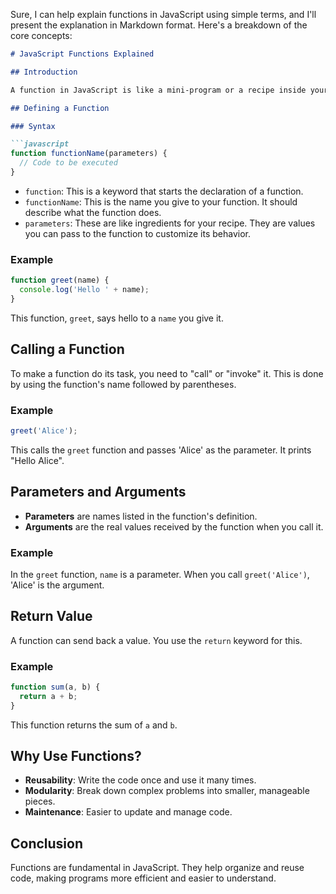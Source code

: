 Sure, I can help explain functions in JavaScript using simple terms, and I'll present the explanation in Markdown format. Here's a breakdown of the core concepts:

```markdown
# JavaScript Functions Explained

## Introduction

A function in JavaScript is like a mini-program or a recipe inside your main program. It performs a specific task or calculates a value.

## Defining a Function

### Syntax

```javascript
function functionName(parameters) {
  // Code to be executed
}
```

- `function`: This is a keyword that starts the declaration of a function.
- `functionName`: This is the name you give to your function. It should describe what the function does.
- `parameters`: These are like ingredients for your recipe. They are values you can pass to the function to customize its behavior.

### Example

```javascript
function greet(name) {
  console.log('Hello ' + name);
}
```

This function, `greet`, says hello to a `name` you give it.

## Calling a Function

To make a function do its task, you need to "call" or "invoke" it. This is done by using the function's name followed by parentheses.

### Example

```javascript
greet('Alice');
```

This calls the `greet` function and passes 'Alice' as the parameter. It prints "Hello Alice".

## Parameters and Arguments

- **Parameters** are names listed in the function's definition.
- **Arguments** are the real values received by the function when you call it.

### Example

In the `greet` function, `name` is a parameter. When you call `greet('Alice')`, 'Alice' is the argument.

## Return Value

A function can send back a value. You use the `return` keyword for this.

### Example

```javascript
function sum(a, b) {
  return a + b;
}
```

This function returns the sum of `a` and `b`.

## Why Use Functions?

- **Reusability**: Write the code once and use it many times.
- **Modularity**: Break down complex problems into smaller, manageable pieces.
- **Maintenance**: Easier to update and manage code.

## Conclusion

Functions are fundamental in JavaScript. They help organize and reuse code, making programs more efficient and easier to understand.
```

